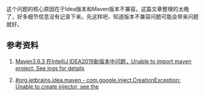 这个问题的核心原因在于Idea版本和Maven版本不兼容。这篇文章整理的太晚了，好多细节信息没有记录下来。先这样吧，知道版本不兼容问题可能会带来问题就好。

## 参考资料

1. [Maven3.6.3 在IntelliJ IDEA2019新版本中问题，Unable to import maven project: See logs for details](https://blog.csdn.net/chen798213337/article/details/103442717)

2. [#org.jetbrains.idea.maven - com.google.inject.CreationException: Unable to create injector, see the](https://blog.csdn.net/qq_30434271/article/details/115324325)